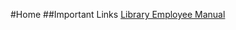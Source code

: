 #Home
##Important Links
[Library Employee Manual](http://library.ivytech.edu/ld.php?content_id=17580648)
